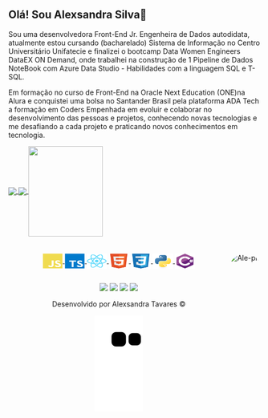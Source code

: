 ## Olá! Sou Alexsandra Silva👋

Sou uma desenvolvedora Front-End Jr. Engenheira de Dados autodidata, atualmente estou cursando (bacharelado) Sistema de Informação no Centro Universitário Unifatecie e finalizei o bootcamp Data Women Engineers DataEX ON Demand, onde trabalhei na construção de 1 Pipeline de Dados NoteBook com Azure Data Studio - Habilidades com a linguagem SQL e T-SQL.

Em formação no curso de Front-End na Oracle Next Education (ONE)na Alura e conquistei uma bolsa no Santander Brasil pela plataforma ADA Tech a formação em Coders Empenhada em evoluir e colaborar no desenvolvimento das pessoas e projetos, conhecendo novas tecnologias e me desafiando a cada projeto e praticando novos conhecimentos em tecnologia. 

<div>
  <a href="https://github.com/alexsabrasil">
  <img height="180em"   align="center" src="https://github-readme-stats.vercel.app/api?username=alexsabrasil&show_icons=true&theme=react&include_all_commits=true&count_private=true"/>
  <img height="180em"  align="center" src="https://github-readme-stats.vercel.app/api/top-langs/?username=alexsabrasil&layout=compact&langs_count=7&theme=react" />
  <img align="center" width="148" height="180" src="https://media1.tenor.com/images/68e8337fb4eb7e40645d832c64762a8b/tenor.gif?itemid=19443613">
</div>
 <br>
<div  align="center"> 
 <div style="display: inline_block"><br>
  <img align="center" alt="Ale-Js" height="30" width="40" src="https://raw.githubusercontent.com/devicons/devicon/master/icons/javascript/javascript-plain.svg">
  <img align="center" alt="Ale-Ts" height="30" width="40" src="https://raw.githubusercontent.com/devicons/devicon/master/icons/typescript/typescript-plain.svg">
  <img align="center" alt="Ale-React" height="30" width="40" src="https://raw.githubusercontent.com/devicons/devicon/master/icons/react/react-original.svg">
  <img align="center" alt="Ale-HTML" height="30" width="40" src="https://raw.githubusercontent.com/devicons/devicon/master/icons/html5/html5-original.svg">
  <img align="center" alt="Ale-CSS" height="30" width="40" src="https://raw.githubusercontent.com/devicons/devicon/master/icons/css3/css3-original.svg">
  <img align="center" alt="Ale-Python" height="30" width="40" src="https://raw.githubusercontent.com/devicons/devicon/master/icons/python/python-original.svg">
  <img align="center" alt="Ale-Csharp" height="30" width="40" src="https://raw.githubusercontent.com/devicons/devicon/master/icons/csharp/csharp-original.svg">
  <img align="right" alt="Ale-pic" height="150" style="border-radius:50px;" src="https://i.im.ge/2023/02/03/aszOPS.logo-ale.png">
</div>
  
  ##
 
<div> 
  <a href="https://www.linkedin.com/in/alexsatecnolog/" target="_blank"><img src="https://img.shields.io/badge/-LinkedIn-%230077B5?style=for-the-badge&logo=linkedin&logoColor=white" target="_blank" rel="noopener noreferrer"></a>
 <a href="https://www.youtube.com/channel/UCAEn5FHNuWA1BE0E3rivVLA" target="_blank"><img src="https://img.shields.io/badge/YouTube-FF0000?style=for-the-badge&logo=youtube&logoColor=white" target="_blank" rel="noopener noreferrer"></a>
  <a href="https://www.instagram.com/alexsa.tech/" target="_blank"><img src="https://img.shields.io/badge/-Instagram-%23E4405F?style=for-the-badge&logo=instagram&logoColor=white" target="_blank" rel="noopener noreferrer"></a>
   <a href = "mailto:alexsa.tecnolog@gmail.com"><img src="https://img.shields.io/badge/-Gmail-%23333?style=for-the-badge&logo=gmail&logoColor=white" target="_blank" rel="noopener noreferrer"></a>
 <p  class="copyright">Desenvolvido por Alexsandra Tavares </a>©</p >
</div>

![snake gif](https://github.com/Formandodev/Formandodev/blob/output/github-contribution-grid-snake.svg)
 
 
 
